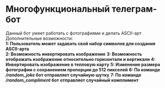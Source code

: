 <h1>Многофункциональный телеграм-бот</h1>
<div>Данный бот умеет работать с фотографиями и делать ASCII-арт</div>
<div>Дополнительные возможности:<br>
    <b>1: Пользователь может задавать свой набор символов для создания ASCII-арта</b>
    <br>
    <b>2: Возможность инвертировать изображение</b>
    <b>3: Возможность отображать изображение относительно горизонтали и вертикали</b>
    <b>4: Инвертировать изображение в тепловую карту</b>
    <b>5: Изменение размера фотографии с сохранением пропорции до 512 пикселей</b>
    <b>6: По команде <em>/random_joke</em> бот отправляет случайную шутку</b>
    <b>7: По команде <em>/random_compliment</em> бот отправляет случайный комплимент</b>
</div>